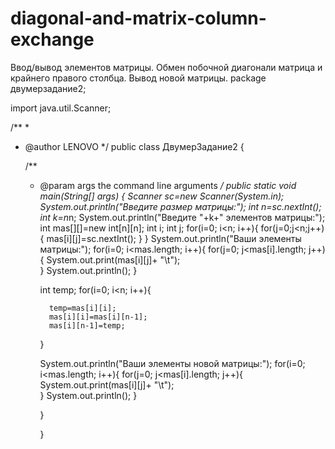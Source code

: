 # diagonal-and-matrix-column-exchange
Ввод/вывод элементов матрицы. Обмен побочной диагонали матрица и крайнего правого столбца. Вывод новой матрицы.
package двумерзадание2;

import java.util.Scanner;

/**
 *
 * @author LENOVO
 */
public class ДвумерЗадание2 {

    /**
     * @param args the command line arguments
     */
    public static void main(String[] args) {
          Scanner sc=new Scanner(System.in);
          System.out.println("Введите размер матрицы:");
          int n=sc.nextInt();
          int k=n*n;
          System.out.println("Введите "+k+" элементов матрицы:");
          int mas[][]=new int[n][n];
          int i;
          int j;
          for(i=0; i<n; i++){
              for(j=0;j<n;j++){
               mas[i][j]=sc.nextInt();
              }
          }
          System.out.println("Ваши элементы матрицы:");
          for(i=0; i<mas.length; i++){
          for(j=0; j<mas[i].length; j++){
              System.out.print(mas[i][j]+ "\t");  
          }
              System.out.println();
          }
          
          int temp;
          for(i=0; i<n; i++){
         
             temp=mas[i][i];
             mas[i][i]=mas[i][n-1];
             mas[i][n-1]=temp;
         
          }
          
          System.out.println("Ваши элементы новой матрицы:");
          for(i=0; i<mas.length; i++){
          for(j=0; j<mas[i].length; j++){
              System.out.print(mas[i][j]+ "\t");  
          }
              System.out.println();
          }
          
          }
          
          
          
          }
   
  
